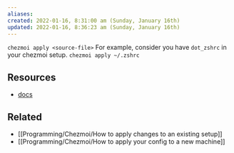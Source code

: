```yaml
---
aliases: 
created: 2022-01-16, 8:31:00 am (Sunday, January 16th)
updated: 2022-01-16, 8:36:23 am (Sunday, January 16th)
---
```

`chezmoi apply <source-file>`
For example, consider you have `dot_zshrc` in your chezmoi setup.
`chezmoi apply ~/.zshrc`

## Resources
- [docs](https://www.chezmoi.io/docs/reference/#apply-target)
## Related
- [[Programming/Chezmoi/How to apply changes to an existing setup]]
- [[Programming/Chezmoi/How to apply your config to a new machine]]